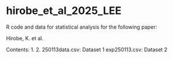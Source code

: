 # hirobe_et_al_2025_LEE
R code and data for statistical analysis for the following paper:

Hirobe, K. et al.

Contents:
1. 
2. 250113data.csv: Dataset 1
exp250113.csv: Dataset 2

